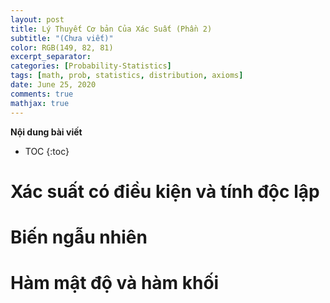 ```yaml
---
layout: post
title: Lý Thuyết Cơ bản Của Xác Suất (Phần 2)
subtitle: "(Chưa viết)"
color: RGB(149, 82, 81)
excerpt_separator: 
categories: [Probability-Statistics]
tags: [math, prob, statistics, distribution, axioms]
date: June 25, 2020 
comments: true
mathjax: true
---
```


**Nội dung bài viết**

* TOC
{:toc}



# Xác suất có điều kiện và tính độc lập

# Biến ngẫu nhiên

# Hàm mật độ và hàm khối 